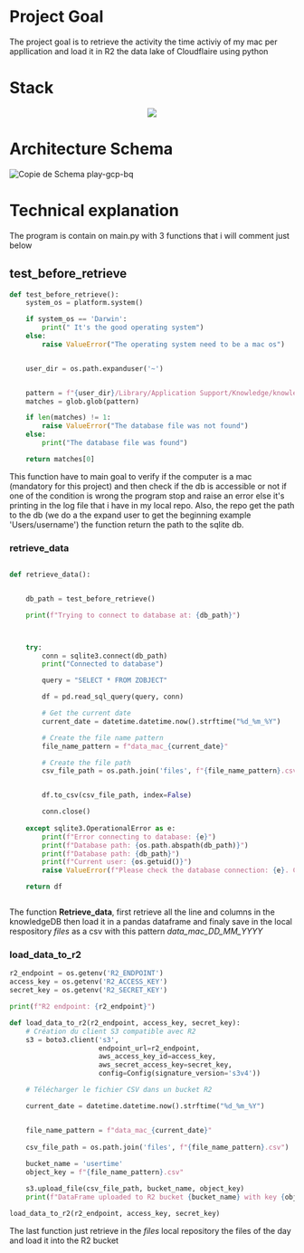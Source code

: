 
# Project Goal 


The project goal is to retrieve the activity the time activiy of my mac per appllication and load it in R2 the data lake of Cloudflaire using python 


# Stack 


<p align="center">
  <a href="https://go-skill-icons.vercel.app/">
    <img src="https://go-skill-icons.vercel.app/api/icons?i=py,pandas,sqlite,cloudflare,bash,git,github" />
  </a>
</p>





# Architecture Schema 


![Copie de Schema play-gcp-bq](https://github.com/user-attachments/assets/90f9256f-7ecc-4efc-9764-dc0e74c8247e)



# Technical explanation 


The program is contain on main.py with 3 functions that i will comment just below 



## test_before_retrieve


```py
def test_before_retrieve():
    system_os = platform.system()

    if system_os == 'Darwin':
        print(" It's the good operating system")
    else:
        raise ValueError("The operating system need to be a mac os")


    user_dir = os.path.expanduser('~')


    pattern = f"{user_dir}/Library/Application Support/Knowledge/knowledgeC.db"
    matches = glob.glob(pattern)

    if len(matches) != 1:
        raise ValueError("The database file was not found")
    else:
        print("The database file was found")

    return matches[0]

```


This function have to main goal to verify if the computer is a mac (mandatory for this project) and then check if the db is accessible or not if one of the condition is wrong the program stop and raise an error else it's printing in the log file that i have in my local repo. Also, the repo get the path to the db (we do a the expand user to get the beginning example 'Users/username') the function return the path to the sqlite db.




### retrieve_data


```py

def retrieve_data():


    db_path = test_before_retrieve()

    print(f"Trying to connect to database at: {db_path}")



    try:
        conn = sqlite3.connect(db_path)
        print("Connected to database")

        query = "SELECT * FROM ZOBJECT"

        df = pd.read_sql_query(query, conn)

        # Get the current date
        current_date = datetime.datetime.now().strftime("%d_%m_%Y")

        # Create the file name pattern
        file_name_pattern = f"data_mac_{current_date}"

        # Create the file path
        csv_file_path = os.path.join('files', f"{file_name_pattern}.csv")


        df.to_csv(csv_file_path, index=False)

        conn.close()
    
    except sqlite3.OperationalError as e:
        print(f"Error connecting to database: {e}")
        print(f"Database path: {os.path.abspath(db_path)}")
        print(f"Database path: {db_path}")
        print(f"Current user: {os.getuid()}")
        raise ValueError(f"Please check the database connection: {e}. Check the privilege for the IDE and for the terminal.")

    return df



```


The function **Retrieve_data**, first retrieve all the line and columns in the knowledgeDB then load it in a pandas dataframe and finaly save in the local respository *files* as a csv with this pattern *data_mac_DD_MM_YYYY*



### load_data_to_r2


```py
r2_endpoint = os.getenv('R2_ENDPOINT')
access_key = os.getenv('R2_ACCESS_KEY')
secret_key = os.getenv('R2_SECRET_KEY')

print(f"R2 endpoint: {r2_endpoint}")

def load_data_to_r2(r2_endpoint, access_key, secret_key):
    # Création du client S3 compatible avec R2
    s3 = boto3.client('s3',
                      endpoint_url=r2_endpoint,
                      aws_access_key_id=access_key,
                      aws_secret_access_key=secret_key,
                      config=Config(signature_version='s3v4'))

    # Télécharger le fichier CSV dans un bucket R2

    current_date = datetime.datetime.now().strftime("%d_%m_%Y")


    file_name_pattern = f"data_mac_{current_date}"
    
    csv_file_path = os.path.join('files', f"{file_name_pattern}.csv")
    
    bucket_name = 'usertime'
    object_key = f"{file_name_pattern}.csv"

    s3.upload_file(csv_file_path, bucket_name, object_key)
    print(f"DataFrame uploaded to R2 bucket {bucket_name} with key {object_key}")

load_data_to_r2(r2_endpoint, access_key, secret_key)

```


The last function just retrieve in the *files* local repository the files of the day and load it into the R2 bucket

